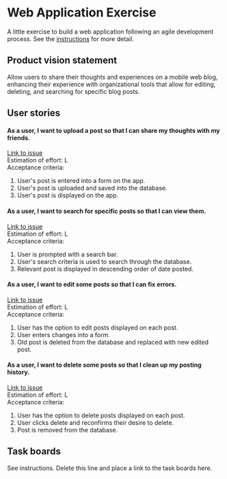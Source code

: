 # Web Application Exercise

A little exercise to build a web application following an agile development process. See the [instructions](instructions.md) for more detail.

## Product vision statement

Allow users to share their thoughts and experiences on a mobile web blog, enhancing their experience with organizational tools that allow for editing, deleting, and searching for specific blog posts.

## User stories

#### As a user, I want to upload a post so that I can share my thoughts with my friends.
[Link to issue](https://github.com/software-students-fall2023/2-web-app-exercise-team-team-1-team-2/issues/2)  
Estimation of effort: L  
Acceptance criteria:  
1. User's post is entered into a form on the app.
2. User's post is uploaded and saved into the database.
3. User's post is displayed on the app.

#### As a user, I want to search for specific posts so that I can view them.
[Link to issue](https://github.com/software-students-fall2023/2-web-app-exercise-team-team-1-team-2/issues/3)  
Estimation of effort: L  
Acceptance criteria:
1. User is prompted with a search bar.
2. User's search criteria is used to search through the database.
3. Relevant post is displayed in descending order of date posted.

#### As a user, I want to edit some posts so that I can fix errors.
[Link to issue](https://github.com/software-students-fall2023/2-web-app-exercise-team-team-1-team-2/issues/4)  
Estimation of effort: L  
Acceptance criteria:  
1. User has the option to edit posts displayed on each post.
2. User enters changes into a form.
3. Old post is deleted from the database and replaced with new edited post.

#### As a user, I want to delete some posts so that I clean up my posting history.
[Link to issue](https://github.com/software-students-fall2023/2-web-app-exercise-team-team-1-team-2/issues/5)  
Estimation of effort: L  
Acceptance criteria:
1. User has the option to delete posts displayed on each post.
2. User clicks delete and reconfirms their desire to delete.
3. Post is removed from the database.

## Task boards

See instructions. Delete this line and place a link to the task boards here.
